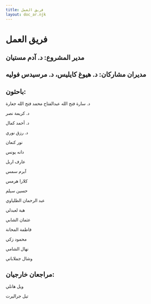 ```yaml
---
title: فريق العمل
layout: doc_ar.njk
---
```


# فريق العمل

## مدير المشروع: د. آدم مستيان

## مديران مشاركان: د. هيوغ كايليس، د. مرسيدس فوليه

## باحثون:

د. سارة فتح الله عبدالفتاح محمد فتح الله جعارة

د. كريمة نصر

د. أحمد كمال

د. رزق نوري

نور كنعان

دانه يونس

عارف اربل

آبرم سمس

كلارا هرمس

حسين سيلم

عبد الرحمان الطلياوي

هبة لعبدلي

عثمان الشابي

فاطمة المحانة

محمود زكي

نهال الشامي

وشال جملاباتي

## مراجعان خارجيان:

ويل هانلي

تيل جراليرت
